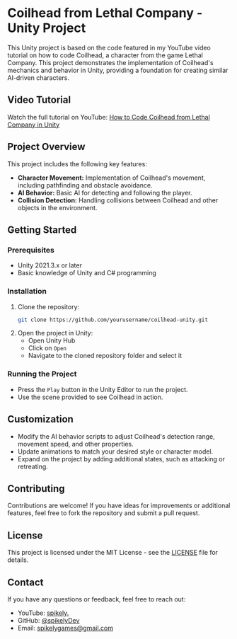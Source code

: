 # Coilhead from Lethal Company - Unity Project

This Unity project is based on the code featured in my YouTube video tutorial on how to code Coilhead, a character from the game Lethal Company. This project demonstrates the implementation of Coilhead's mechanics and behavior in Unity, providing a foundation for creating similar AI-driven characters.

## Video Tutorial

Watch the full tutorial on YouTube: [How to Code Coilhead from Lethal Company in Unity](https://www.youtube.com/watch?v=YOUR_VIDEO_LINK)

## Project Overview

This project includes the following key features:

- **Character Movement:** Implementation of Coilhead's movement, including pathfinding and obstacle avoidance.
- **AI Behavior:** Basic AI for detecting and following the player.
- **Collision Detection:** Handling collisions between Coilhead and other objects in the environment.

## Getting Started

### Prerequisites

- Unity 2021.3.x or later
- Basic knowledge of Unity and C# programming

### Installation

1. Clone the repository:
    ```bash
    git clone https://github.com/yourusername/coilhead-unity.git
    ```
2. Open the project in Unity:
    - Open Unity Hub
    - Click on `Open`
    - Navigate to the cloned repository folder and select it

### Running the Project

- Press the `Play` button in the Unity Editor to run the project.
- Use the scene provided to see Coilhead in action.

## Customization

- Modify the AI behavior scripts to adjust Coilhead's detection range, movement speed, and other properties.
- Update animations to match your desired style or character model.
- Expand on the project by adding additional states, such as attacking or retreating.

## Contributing

Contributions are welcome! If you have ideas for improvements or additional features, feel free to fork the repository and submit a pull request.

## License

This project is licensed under the MIT License - see the [LICENSE](LICENSE) file for details.

## Contact

If you have any questions or feedback, feel free to reach out:

- YouTube: [spikely.](https://www.youtube.com/channel/spikely.)
- GitHub: [@spikelyDev](https://github.com/spikelyDev)
- Email: spikelygames@gmail.com
